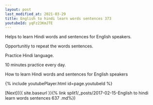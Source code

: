 ```yaml
---
layout: post
last_modified_at: 2021-03-29
title: English to hindi learn words sentences 373 
youtubeId: yqFz23KmJTE
---
```

 
 
Helps to learn Hindi words and sentences for English speakers.

Opportunitiy to repeat the words sentences. 

Practice Hindi language. 
 
10 minutes practice every day. 
 
How to learn Hindi words and sentences for English speakers 
 
{% include youtubePlayer.html id=page.youtubeId %}
 
 
[Next]({{ site.baseurl }}{% link  split1/_posts/2017-02-15-English to hindi learn words sentences 637 .md%})
 

